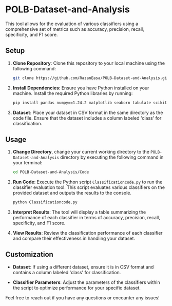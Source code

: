 # POLB-Dataset-and-Analysis

This tool allows for the evaluation of various classifiers using a comprehensive set of metrics such as accuracy, precision, recall, specificity, and F1 score.

## Setup

1. **Clone Repository**: Clone this repository to your local machine using the following command:

    ```bash
    git clone https://github.com/RazanEasa/POLB-Dataset-and-Analysis.git
    ```

2. **Install Dependencies**: Ensure you have Python installed on your machine. Install the required Python libraries by running:

    ```bash
    pip install pandas numpy==1.24.2 matplotlib seaborn tabulate scikit-learn xgboost
    ```

3. **Dataset**: Place your dataset in CSV format in the same directory as the code file. Ensure that the dataset includes a column labeled 'class' for classification.

## Usage

1. **Change Directory**, change your current working directory to the `POLB-Dataset-and-Analysis` directory by executing the following command in your terminal:

    ```bash
    cd POLB-Dataset-and-Analysis/Code
    ```

2. **Run Code**: Execute the Python script `Classificationcode.py` to run the classifier evaluation tool. This script evaluates various classifiers on the provided dataset and outputs the results to the console.

    ```bash
    python Classificationcode.py
    ```

3. **Interpret Results**: The tool will display a table summarizing the performance of each classifier in terms of accuracy, precision, recall, specificity, and F1 score.

4. **View Results**: Review the classification performance of each classifier and compare their effectiveness in handling your dataset.

## Customization

- **Dataset**: If using a different dataset, ensure it is in CSV format and contains a column labeled 'class' for classification.
  
- **Classifier Parameters**: Adjust the parameters of the classifiers within the script to optimize performance for your specific dataset.



Feel free to reach out if you have any questions or encounter any issues!


